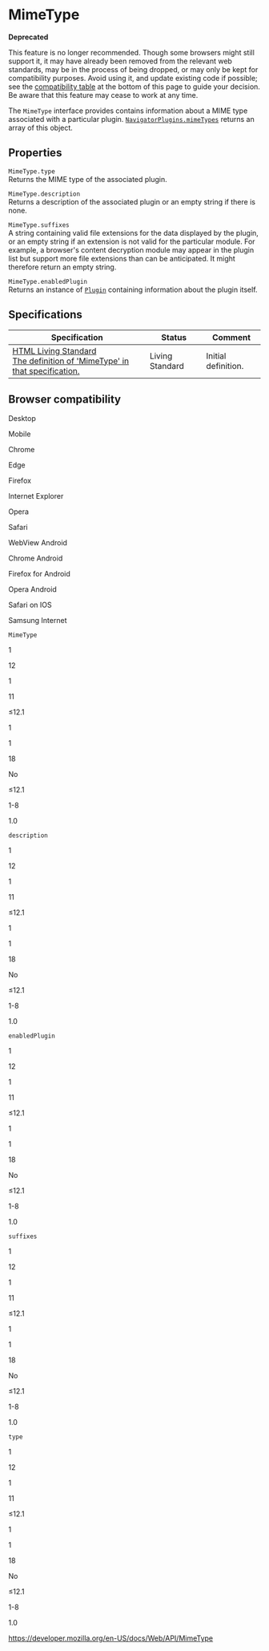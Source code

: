 MimeType
========

**Deprecated**

This feature is no longer recommended. Though some browsers might still support it, it may have already been removed from the relevant web standards, may be in the process of being dropped, or may only be kept for compatibility purposes. Avoid using it, and update existing code if possible; see the [compatibility table](#browser_compatibility) at the bottom of this page to guide your decision. Be aware that this feature may cease to work at any time.

The `MimeType` interface provides contains information about a MIME type associated with a particular plugin. [`NavigatorPlugins.mimeTypes`](navigatorplugins/mimetypes) returns an array of this object.

Properties
----------

<span class="page-not-created">`MimeType.type`</span>  
Returns the MIME type of the associated plugin.

<span class="page-not-created">`MimeType.description`</span>  
Returns a description of the associated plugin or an empty string if there is none.

<span class="page-not-created">`MimeType.suffixes`</span>  
A string containing valid file extensions for the data displayed by the plugin, or an empty string if an extension is not valid for the particular module. For example, a browser's content decryption module may appear in the plugin list but support more file extensions than can be anticipated. It might therefore return an empty string.

<span class="page-not-created">`MimeType.enabledPlugin`</span>  
Returns an instance of [`Plugin`](plugin) containing information about the plugin itself.

Specifications
--------------

<table><thead><tr class="header"><th>Specification</th><th>Status</th><th>Comment</th></tr></thead><tbody><tr class="odd"><td><a href="https://html.spec.whatwg.org/multipage/#mimetype">HTML Living Standard<br />
<span class="small">The definition of 'MimeType' in that specification.</span></a></td><td><span class="spec-living">Living Standard</span></td><td>Initial definition.</td></tr></tbody></table>

Browser compatibility
---------------------

Desktop

Mobile

Chrome

Edge

Firefox

Internet Explorer

Opera

Safari

WebView Android

Chrome Android

Firefox for Android

Opera Android

Safari on IOS

Samsung Internet

`MimeType`

1

12

1

11

≤12.1

1

1

18

No

≤12.1

1-8

1.0

`description`

1

12

1

11

≤12.1

1

1

18

No

≤12.1

1-8

1.0

`enabledPlugin`

1

12

1

11

≤12.1

1

1

18

No

≤12.1

1-8

1.0

`suffixes`

1

12

1

11

≤12.1

1

1

18

No

≤12.1

1-8

1.0

`type`

1

12

1

11

≤12.1

1

1

18

No

≤12.1

1-8

1.0

<a href="https://developer.mozilla.org/en-US/docs/Web/API/MimeType" class="_attribution-link">https://developer.mozilla.org/en-US/docs/Web/API/MimeType</a>
